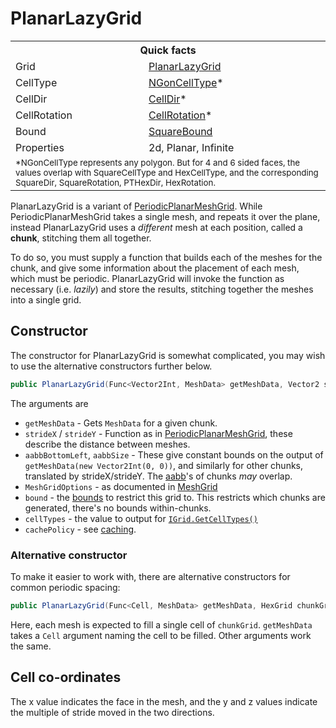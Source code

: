 # PlanarLazyGrid

<table>
<tr><th colspan="2">Quick facts</th></tr>
<tr><td>Grid</td><td><a href="xref:Sylves.PlanarLazyGrid">PlanarLazyGrid</a></td></tr>
<tr><td>CellType</td><td><a href="xref:Sylves.NGonCellType">NGonCellType</a>*</td></tr>
<tr><td>CellDir</td><td><a href="xref:Sylves.CellDir">CellDir</a>*</td></tr>
<tr><td>CellRotation</td><td><a href="xref:Sylves.CellRotation">CellRotation</a>*</td></tr>
<tr><td>Bound</td><td><a href="xref:Sylves.SquareBound">SquareBound</a></td></tr>
<tr><td>Properties</td><td>2d, Planar, Infinite</td></tr>
<tr><td colspan="2"><small>*NGonCellType represents any polygon. But for 4 and 6 sided faces, the values overlap with SquareCellType and HexCellType, and the corresponding SquareDir, SquareRotation, PTHexDir, HexRotation.</small></td></tr>
</table>

PlanarLazyGrid is a variant of [PeriodicPlanarMeshGrid](periodicplanarmeshgrid.md). While PeriodicPlanarMeshGrid takes a single mesh, and repeats it over the plane, instead PlanarLazyGrid uses a *different* mesh at each position, called a **chunk**, stitching them all together.

To do so, you must supply a function that builds each of the meshes for the chunk, and give some information about the placement of each mesh, which must be periodic. PlanarLazyGrid will invoke the function as necessary (i.e. *lazily*) and store the results, stitching together the meshes into a single grid.

## Constructor

The constructor for PlanarLazyGrid is somewhat complicated, you may wish to use the alternative constructors further below.

```csharp
public PlanarLazyGrid(Func<Vector2Int, MeshData> getMeshData, Vector2 strideX, Vector2 strideY, Vector2 aabbBottomLeft, Vector2 aabbSize, MeshGridOptions meshGridOptions = null, SquareBound bound = null, IEnumerable<ICellType> cellTypes = null, ICachePolicy cachePolicy = null)
```

The arguments are 
* `getMeshData` - Gets `MeshData` for a given chunk.
* `strideX` / `strideY` - Function as in [PeriodicPlanarMeshGrid](periodicplanarmeshgrid.md), these describe the distance between meshes.
* `aabbBottomLeft`, `aabbSize` - These give constant bounds on the output of `getMeshData(new Vector2Int(0, 0))`, and similarly for other chunks, translated by strideX/strideY. The [aabb](https://developer.mozilla.org/en-US/docs/Games/Techniques/3D_collision_detection)'s of chunks *may* overlap.
* `MeshGridOptions` - as documented in [MeshGrid](meshgrid.md#meshgridoptions)
* `bound` - the [bounds](../concepts/bounds.md) to restrict this grid to. This restricts which chunks are generated, there's no bounds within-chunks.
* `cellTypes` - the value to output for [`IGrid.GetCellTypes()`](xref:Sylves.IGrid.GetCellTypes())
* `cachePolicy` - see [caching](../concepts/caching.md).

### Alternative constructor

To make it easier to work with, there are alternative constructors for common periodic spacing:

```csharp
public PlanarLazyGrid(Func<Cell, MeshData> getMeshData, HexGrid chunkGrid, MeshGridOptions meshGridOptions = null, SquareBound bound = null, IEnumerable<ICellType> cellTypes = null, ICachePolicy cachePolicy = null)
```

Here, each mesh is expected to fill a single cell of `chunkGrid`. `getMeshData` takes a `Cell` argument naming the cell to be filled. Other arguments work the same.

## Cell co-ordinates

The x value indicates the face in the mesh, and the y and z values indicate the multiple of stride moved in the two directions.